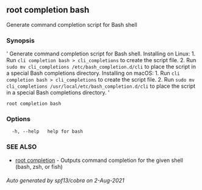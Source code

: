## root completion bash

Generate command completion script for Bash shell

### Synopsis

' Generate command completion script for Bash shell. Installing on Linux: 1. Run `cli completion bash > cli_completions` to create the script file. 2. Run `sudo mv cli_completions /etc/bash_completion.d/cli` to place the script in a special Bash completions directory. Installing on macOS: 1. Run `cli completion bash > cli_completions` to create the script file. 2. Run `sudo mv cli_completions /usr/local/etc/bash_completion.d/cli` to place the script in a special Bash completions directory. '

```
root completion bash
```

### Options

```
  -h, --help   help for bash
```

### SEE ALSO

* [root completion](root_completion.md)	 - Outputs command completion for the given shell (bash, zsh, or fish)

###### Auto generated by spf13/cobra on 2-Aug-2021
